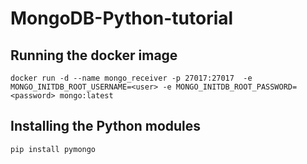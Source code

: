 # MongoDB-Python-tutorial

## Running the docker image

```
docker run -d --name mongo_receiver -p 27017:27017  -e MONGO_INITDB_ROOT_USERNAME=<user> -e MONGO_INITDB_ROOT_PASSWORD=<password> mongo:latest 
```

## Installing the Python modules

```
pip install pymongo
```
